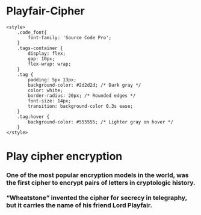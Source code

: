 # Playfair-Cipher
<!DOCTYPE html>
<html lang="en">
<head>
    <meta charset="UTF-8">
    <meta name="viewport" content="width=device-width, initial-scale=1.0">
    <title>RTP Buttons</title>
    <style>
        @import url('https://fonts.googleapis.com/css2?family=Fira+Sans:ital,wght@0,100;0,200;0,300;0,400;0,500;0,600;0,700;0,800;0,900;1,100;1,200;1,300;1,400;1,500;1,600;1,700;1,800;1,900&family=Roboto:ital,wght@0,100;0,300;0,400;0,500;0,700;0,900;1,100;1,300;1,400;1,500;1,700;1,900&family=Source+Code+Pro:ital,wght@0,200..900;1,200..900&display=swap');
        </style>
        
    <style>
        .code_font{   
            font-family: 'Source Code Pro';  
        }
        .tags-container {
            display: flex;
            gap: 10px;
            flex-wrap: wrap;
        }
        .tag {
            padding: 5px 13px;
            background-color: #2d2d2d; /* Dark gray */
            color: white;
            border-radius: 20px; /* Rounded edges */
            font-size: 14px;
            transition: background-color 0.3s ease;
        }
        .tag:hover {
            background-color: #555555; /* Lighter gray on hover */
        }
    </style>
</head>
<body>
        <h1>Play cipher encryption</h1>
        <h3>One of the most popular encryption models in the world, was the first cipher to encrypt pairs of letters in cryptologic history. <br> 
            <br> <q>Wheatstone</q> invented the cipher for secrecy in telegraphy, but it carries the name of his friend Lord Playfair. </h3>
    </div>
</body>
</html>


